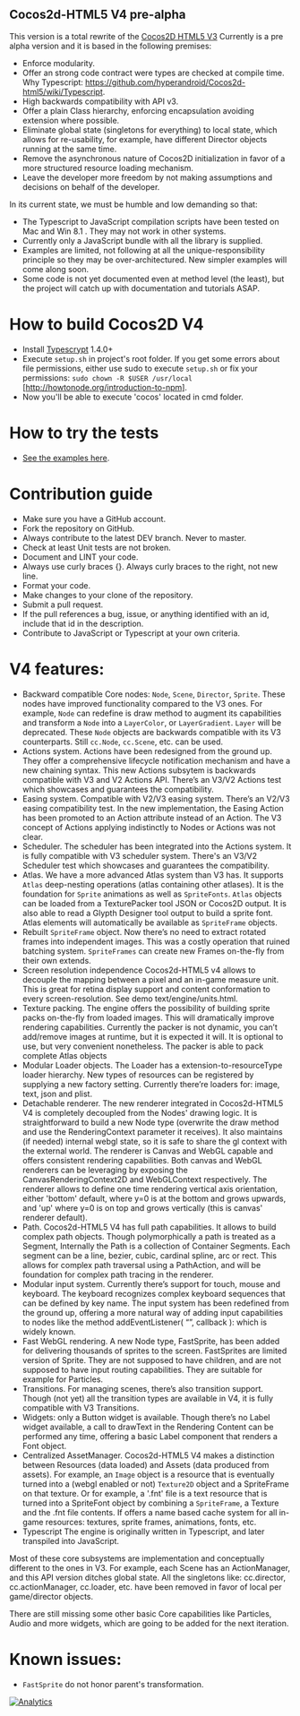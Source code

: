 Cocos2d-HTML5 V4 pre-alpha
--------------------------

This version is a total rewrite of the [Cocos2D HTML5 V3](https://github.com/cocos2d/cocos2d-html5)
Currently is a pre alpha version and it is based in the following premises:

* Enforce modularity.
* Offer an strong code contract were types are checked at compile time. Why Typescript: https://github.com/hyperandroid/Cocos2d-html5/wiki/Typescript.
* High backwards compatibility with API v3.
* Offer a plain Class hierarchy, enforcing encapsulation avoiding extension where possible.
* Eliminate global state (singletons for everything) to local state, which allows for re-usability, for example, have
  different Director objects running at the same time.
* Remove the asynchronous nature of Cocos2D initialization in favor of a more structured resource loading mechanism.
* Leave the developer more freedom by not making assumptions and decisions on behalf of the developer.

In its current state, we must be humble and low demanding so that:

* The Typescript to JavaScript compilation scripts have been tested on Mac and Win 8.1 .
  They may not work in other systems.
* Currently only a JavaScript bundle with all the library is supplied.
* Examples are limited, not following at all the unique-responsibility principle so they may be over-architectured.
  New simpler examples will come along soon.
* Some code is not yet documented even at method level (the least), but the project will catch up with
  documentation and tutorials ASAP.

# How to build Cocos2D V4

* Install [Typescrypt](http://www.typescriptlang.org/) 1.4.0+
* Execute `setup.sh` in project's root folder. If you get some errors about file permissions, either use sudo to execute
  `setup.sh` or fix your permissions: `sudo chown -R $USER /usr/local` [http://howtonode.org/introduction-to-npm].
* Now you'll be able to execute 'cocos' located in cmd folder.

# How to try the tests

* [See the examples here](http://hyperandroid.github.io/Cocos2d-html5/src/test/engine/anchors.html).

# Contribution guide

* Make sure you have a GitHub account.
* Fork the repository on GitHub.
* Always contribute to the latest DEV branch. Never to master.
* Check at least Unit tests are not broken.
* Document and LINT your code.
* Always use curly braces {}. Always curly braces to the right, not new line.
* Format your code.
* Make changes to your clone of the repository.
* Submit a pull request.
* If the pull references a bug, issue, or anything identified with an id, include that id in the description.
* Contribute to JavaScript or Typescript at your own criteria.

# V4 features:

* Backward compatible Core nodes: `Node`, `Scene`, `Director`, `Sprite`.
  These nodes have improved functionality compared to the V3 ones.
  For example, `Node` can redefine is draw method to augment its capabilities and transform a `Node` into a `LayerColor`,
  or `LayerGradient`. `Layer` will be deprecated. These `Node` objects are backwards compatible with its V3 counterparts.
  Still `cc.Node`, `cc.Scene`, etc. can be used.
* Actions system.
  Actions have been redesigned from the ground up.
  They offer a comprehensive lifecycle notification mechanism and have a new chaining syntax.
  This new Actions subsytem is backwards compatible with V3 and V2 Actions API. There’s an V3/V2 Actions test which
  showcases and guarantees the compatibility.
* Easing system.
  Compatible with V2/V3 easing system. There’s an V2/V3 easing compatibility test.
  In the new implementation, the Easing Action has been promoted to an Action attribute instead of an Action. The V3
  concept of Actions applying indistinctly to Nodes or Actions was not clear.
* Scheduler.
  The scheduler has been integrated into the Actions system.
  It is fully compatible with V3 scheduler system. There's an V3/V2 Scheduler test which showcases and guarantees the
  compatibility.
* Atlas.
  We have a more advanced Atlas system than V3 has.
  It supports `Atlas` deep-nesting operations (atlas containing other atlases).
  It is the foundation for `Sprite` animations as well as `SpriteFonts`.
  `Atlas` objects can be loaded from a TexturePacker tool JSON or Cocos2D output.
  It is also able to read a Glypth Designer tool output to build a sprite font.
  Atlas elements will automatically be available as `SpriteFrame` objects.
* Rebuilt `SpriteFrame` object.
  Now there’s no need to extract rotated frames into independent images. This was a costly operation that ruined
  batching system.
  `SpriteFrames` can create new Frames on-the-fly from their own extends.
* Screen resolution independence
  Cocos2d-HTML5 v4 allows to decouple the mapping between a pixel and an in-game measure unit. This is great for retina
  display support and content conformation to every screen-resolution. See demo text/engine/units.html.
* Texture packing.
  The engine offers the possibility of building sprite packs on-the-fly from loaded images.
  This will dramatically improve rendering capabilities.
  Currently the packer is not dynamic, you can’t add/remove images at runtime, but it is expected it will.
  It is optional to use, but very convenient nonetheless.
  The packer is able to pack complete Atlas objects
* Modular Loader objects.
  The Loader has a extension-to-resourceType loader hierarchy.
  New types of resources can be registered by supplying a new factory setting.
  Currently there’re loaders for: image, text, json and plist.
* Detachable renderer.
  The new renderer integrated in Cocos2d-HTML5 V4 is completely decoupled from the Nodes' drawing logic.
  It is straightforward to build a new Node type (overwrite the draw method and use the RenderingContext parameter it
  receives).
  It also maintains (if needed) internal webgl state, so it is safe to share the gl context with the external world.
  The renderer is Canvas and WebGL capable and offers consistent rendering capabilities. Both canvas and WebGL renderers
  can be leveraging by exposing the CanvasRenderingContext2D and WebGLContext respectively.
  The renderer allows to define one time rendering vertical axis orientation, either 'bottom' default, where y=0 is
  at the bottom and grows upwards, and 'up' where y=0 is on top and grows vertically (this is canvas' renderer default).
* Path.
  Cocos2d-HTML5 V4 has full path capabilities.
  It allows to build complex path objects. Though polymorphically a path is treated as a Segment,
  Internally the Path is a collection of Container Segments.
  Each segment can be a line, bezier, cubic, cardinal spline, arc or rect.
  This allows for complex path traversal using a PathAction, and will be foundation for complex path tracing in the renderer.
* Modular input system.
  Currently there’s support for touch, mouse and keyboard.
  The keyboard recognizes complex keyboard sequences that can be defined by key name.
  The input system has been redefined from the ground up, offering a more natural way of adding input capabilities to
  nodes like the method addEventListener( “<event type>”, callback ): which is widely known.
* Fast WebGL rendering.
  A new Node type, FastSprite, has been added for delivering thousands of sprites to the screen.
  FastSprites are limited version of Sprite. They are not supposed to have children, and are not supposed to have
  input routing capabilities. They are suitable for example for Particles.
* Transitions.
  For managing scenes, there’s also transition support.
  Though (not yet) all the transition types are available in V4, it is fully compatible with V3 Transitions.
* Widgets: only a Button widget is available. Though there’s no Label widget available, a call to drawText in the
  Rendering Content can be performed any time, offering a basic Label component that renders a Font object.
* Centralized AssetManager.
  Cocos2d-HTML5 V4 makes a distinction between Resources (data loaded) and Assets (data produced from assets).
  For example, an `Image` object is a resource that is eventually turned into a (webgl enabled or not) `Texture2D` object
  and a SpriteFrame on that texture. Or for example, a '.fnt' file is a text resource that is turned into a SpriteFont
  object by combining a `SpriteFrame`, a Texture and the .fnt file contents.
  If offers a name based cache system for all in-game resources: textures, sprite frames, animations, fonts, etc.
* Typescript
  The engine is originally written in Typescript, and later transpiled into JavaScript.

Most of these core subsystems are implementation and conceptually different to the ones in V3. For example, each Scene
has an ActionManager, and this API version ditches global state. All the singletons like: cc.director, cc.actionManager,
cc.loader, etc. have been removed in favor of local per game/director objects.

There are still missing some other basic Core capabilities like Particles, Audio and more widgets, which are going
to be added for the next iteration.

# Known issues:

* `FastSprite` do not honor parent's transformation.


[![Analytics](https://ga-beacon.appspot.com/UA-17485141-6/cocos2dhtml5/index)](https://github.com/hyperandroid/Cocos2d-html5)
